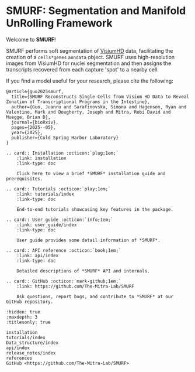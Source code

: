 # SMURF: Segmentation and Manifold UnRolling Framework

Welcome to **SMURF**!

SMURF performs soft segmentation of [VisiumHD](https://www.10xgenomics.com/products/visium-hd-spatial-gene-expression) data, facilitating the creation of a `cells*genes` `anndata` object. SMURF uses high-resolution images from VisiumHD for nuclei segmentation and then assigns the transcripts recovered from each capture 'spot' to a nearby cell.

If you find a model useful for your research, please cite the following:

```
@article{guo2025smurf,
  title={SMURF Reconstructs Single-Cells from Visium HD Data to Reveal Zonation of Transcriptional Programs in the Intestine},
  author={Guo, Juanru and Sarafinovska, Simona and Hagenson, Ryan and Valentine, Mark and Dougherty, Joseph and Mitra, Robi David and Muegge, Brian D},
  journal={bioRxiv},
  pages={2025--05},
  year={2025},
  publisher={Cold Spring Harbor Laboratory}
}
```

```{eval-rst}
.. card:: Installation :octicon:`plug;1em;`
    :link: installation
    :link-type: doc

    Click here to view a brief *SMURF* installation guide and prerequisites.
```

```{eval-rst}
.. card:: Tutorials :octicon:`play;1em;`
    :link: tutorials/index
    :link-type: doc

    End-to-end tutorials showcasing key features in the package.
```

```{eval-rst}
.. card:: User guide :octicon:`info;1em;`
    :link: user_guide/index
    :link-type: doc

    User guide provides some detail information of *SMURF*.
```

```{eval-rst}
.. card:: API reference :octicon:`book;1em;`
    :link: api/index
    :link-type: doc

    Detailed descriptions of *SMURF* API and internals.
```

```{eval-rst}
.. card:: GitHub :octicon:`mark-github;1em;`
    :link: https://github.com/The-Mitra-Lab/SMURF

    Ask questions, report bugs, and contribute to *SMURF* at our GitHub repository.
```

```{toctree}
:hidden: true
:maxdepth: 3
:titlesonly: true

installation
tutorials/index
Data_structure/index
api/index
release_notes/index
references
GitHub <https://github.com/The-Mitra-Lab/SMURF>
```
